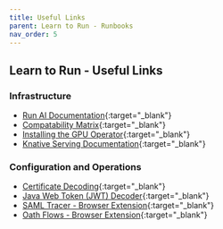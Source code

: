 ```yaml
---
title: Useful Links
parent: Learn to Run - Runbooks
nav_order: 5
---
```


## Learn to Run - Useful Links

### Infrastructure

- [Run AI Documentation](https://docs.run.ai/latest/home/overview/){:target="_blank"}
- [Compatability Matrix](https://docs.run.ai/latest/admin/runai-setup/cluster-setup/cluster-prerequisites/#operating-system){:target="_blank"}
- [Installing the GPU Operator](https://docs.nvidia.com/datacenter/cloud-native/gpu-operator/latest/getting-started.html){:target="_blank"}
- [Knative Serving Documentation](https://knative.dev/docs/serving/){:target="_blank"}


### Configuration and Operations

- [Certificate Decoding](https://www.sslshopper.com/certificate-decoder.html){:target="_blank"}
- [Java Web Token (JWT) Decoder](https://jwt.io/){:target="_blank"}
- [SAML Tracer - Browser Extension](https://chromewebstore.google.com/detail/saml-tracer/mpdajninpobndbfcldcmbpnnbhibjmch?hl=en){:target="_blank"}
- [Oath Flows - Browser Extension](https://chromewebstore.google.com/detail/oauth-flows/dandckbjghfejnhmnhloigndkeabdbbo?hl=en){:target="_blank"}
